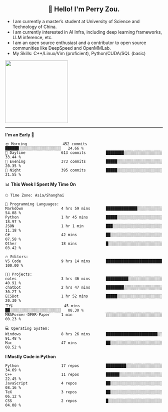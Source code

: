 <h2 align="center">👋 Hello! I'm Perry Zou.</h2>

- I am currently a master’s student at University of Science and Technology of China.
- I am currently interested in AI Infra, including deep learning frameworks, LLM inference, etc.
- I am an open source enthusiast and a contributor to open source communities like DeepSpeed and OpenMMLab.
- My Skills: C++/Linux/Vim (proficient), Python/CUDA/SQL (basic)

<img height=200 align="center" src="https://github-readme-stats.vercel.app/api?username=zonepg" />

-------

<!--START_SECTION:waka-->
**I'm an Early 🐤** 

```text
🌞 Morning                452 commits         ██████░░░░░░░░░░░░░░░░░░░   24.66 % 
🌆 Daytime                613 commits         ████████░░░░░░░░░░░░░░░░░   33.44 % 
🌃 Evening                373 commits         █████░░░░░░░░░░░░░░░░░░░░   20.35 % 
🌙 Night                  395 commits         █████░░░░░░░░░░░░░░░░░░░░   21.55 % 
```


📊 **This Week I Spent My Time On** 

```text
🕑︎ Time Zone: Asia/Shanghai

💬 Programming Languages: 
Markdown                 4 hrs 59 mins       ██████████████░░░░░░░░░░░   54.08 % 
Python                   1 hr 45 mins        █████░░░░░░░░░░░░░░░░░░░░   18.97 % 
JSON                     1 hr 1 min          ███░░░░░░░░░░░░░░░░░░░░░░   11.18 % 
C#                       42 mins             ██░░░░░░░░░░░░░░░░░░░░░░░   07.58 % 
Other                    18 mins             █░░░░░░░░░░░░░░░░░░░░░░░░   03.42 % 

🔥 Editors: 
VS Code                  9 hrs 14 mins       █████████████████████████   100.00 % 

🐱‍💻 Projects: 
notes                    3 hrs 46 mins       ██████████░░░░░░░░░░░░░░░   40.91 % 
chatbot                  2 hrs 47 mins       ████████░░░░░░░░░░░░░░░░░   30.27 % 
ECSBot                   1 hr 52 mins        █████░░░░░░░░░░░░░░░░░░░░   20.30 % 
工作                       45 mins             ██░░░░░░░░░░░░░░░░░░░░░░░   08.30 % 
MBAFormer-DFER-Paper     1 min               ░░░░░░░░░░░░░░░░░░░░░░░░░   00.23 % 

💻 Operating System: 
Windows                  8 hrs 26 mins       ███████████████████████░░   91.48 % 
Mac                      47 mins             ██░░░░░░░░░░░░░░░░░░░░░░░   08.52 % 
```

**I Mostly Code in Python** 

```text
Python                   17 repos            █████████░░░░░░░░░░░░░░░░   34.69 % 
C++                      11 repos            ██████░░░░░░░░░░░░░░░░░░░   22.45 % 
JavaScript               4 repos             ██░░░░░░░░░░░░░░░░░░░░░░░   08.16 % 
TeX                      3 repos             ██░░░░░░░░░░░░░░░░░░░░░░░   06.12 % 
CSS                      2 repos             █░░░░░░░░░░░░░░░░░░░░░░░░   04.08 % 
```




<!--END_SECTION:waka-->
